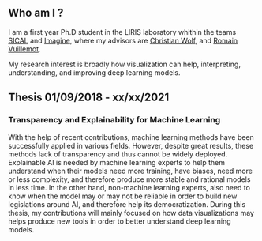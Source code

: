 ## Who am I ?

I am a first year Ph.D student in the LIRIS laboratory whithin the teams [SICAL](https://liris.cnrs.fr/equipe/sical) and [Imagine](https://liris.cnrs.fr/equipe/imagine), where my advisors are [Christian Wolf](https://perso.liris.cnrs.fr/christian.wolf/), and [Romain Vuillemot](http://romain.vuillemot.net/). 


My research interest is broadly how visualization can help, interpreting, understanding, and improving deep learning models.


## Thesis 01/09/2018 - xx/xx/2021

### Transparency and Explainability for Machine Learning

With the help of recent contributions, machine learning methods have been successfully applied in various fields. However, despite great results, these methods lack of transparency and thus cannot be widely deployed. Explainable AI is needed by machine learning experts to help them understand when their models need more training, have biases, need more or less complexity, and therefore produce more stable and rational models in less time.
In the other hand, non-machine learning experts, also need to know when the model may or may not be reliable in order to build new legislations around AI, and therefore help its democratization.
During this thesis, my contributions will mainly focused on how data visualizations may helps produce new tools in order to better understand deep learning models.

